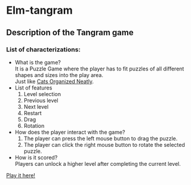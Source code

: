 # Elm-tangram

## Description of the Tangram game
### List of characterizations:
- What is the game?  
    It is a Puzzle Game where the player has to fit puzzles of all different shapes and sizes into the play area.  
    Just like [Cats Organized Neatly](https://www.youtube.com/watch?v=4F_YwQV81NM).
- List of features  
    1. Level selection
    2. Previous level
    3. Next level
    4. Restart
    5. Drag
    6. Rotation
- How does the player interact with the game?  
    1. The player can press the left mouse button to drag the puzzle.
    2. The player can click the right mouse button to rotate the selected puzzle.
- How is it scored?  
    Players can unlock a higher level after completing the current level.

[Play it here!](https://edwardchennn.github.io/elm-tangram/)